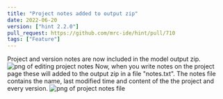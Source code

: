 ```yaml
---
title: "Project notes added to output zip"
date: 2022-06-20
version: ["hint 2.2.0"]
pull_request: https://github.com/mrc-ide/hint/pull/710
tags: ["Feature"]
---
```


Project and version notes are now included in the model output zip.
![png of editing project notes](/naomi-news/img/notes-edit.png)
Now, when you write notes on the project page these will added to the output zip in a file "notes.txt". The notes file contains the name, last modified time and content of the the project and every version.
![png of project notes file](/naomi-news/img/notes-file.png)
